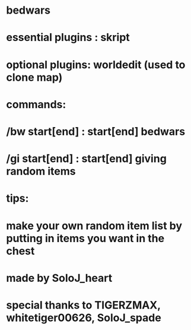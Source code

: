 # bedwars

# essential plugins : skript
# optional plugins: worldedit (used to clone map)

# commands:
# /bw start[end] : start[end] bedwars
# /gi start[end] : start[end] giving random items

# tips:
# make your own random item list by putting in items you want in the chest

# made by SoloJ_heart
# special thanks to TIGERZMAX, whitetiger00626, SoloJ_spade
